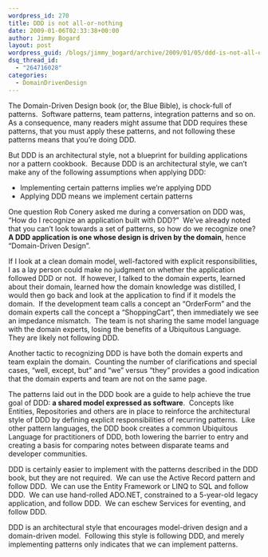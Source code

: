 ```yaml
---
wordpress_id: 270
title: DDD is not all-or-nothing
date: 2009-01-06T02:33:38+00:00
author: Jimmy Bogard
layout: post
wordpress_guid: /blogs/jimmy_bogard/archive/2009/01/05/ddd-is-not-all-or-nothing.aspx
dsq_thread_id:
  - "264716028"
categories:
  - DomainDrivenDesign
---
```

The Domain-Driven Design book (or, the Blue Bible), is chock-full of patterns.&#160; Software patterns, team patterns, integration patterns and so on.&#160; As a consequence, many readers might assume that DDD requires these patterns, that you must apply these patterns, and not following these patterns means that you’re doing DDD.

But DDD is an architectural style, not a blueprint for building applications nor a pattern cookbook.&#160; Because DDD is an architectural style, we can’t make any of the following assumptions when applying DDD:

  * Implementing certain patterns implies we’re applying DDD
  * Applying DDD means we implement certain patterns

One question Rob Conery asked me during a conversation on DDD was, “How do I recognize an application built with DDD?”&#160; We’ve already noted that you can’t look towards a set of patterns, so how do we recognize one?&#160; **A DDD application is one whose design is driven by the domain**, hence “Domain-Driven Design”.

If I look at a clean domain model, well-factored with explicit responsibilities, I as a lay person could make no judgment on whether the application followed DDD or not.&#160; If however, I talked to the domain experts, learned about their domain, learned how the domain knowledge was distilled, I would then go back and look at the application to find if it models the domain.&#160; If the development team calls a concept an “OrderForm” and the domain experts call the concept a “ShoppingCart”, then immediately we see an impedance mismatch.&#160; The team is not sharing the same model language with the domain experts, losing the benefits of a Ubiquitous Language.&#160; They are likely not following DDD.

Another tactic to recognizing DDD is have both the domain experts and team explain the domain.&#160; Counting the number of clarifications and special cases, “well, except, but” and “we” versus “they” provides a good indication that the domain experts and team are not on the same page.

The patterns laid out in the DDD book are a guide to help achieve the true goal of DDD: **a shared model expressed as software**.&#160; Concepts like Entities, Repositories and others are in place to reinforce the architectural style of DDD by defining explicit responsibilities of recurring patterns.&#160; Like other pattern languages, the DDD book creates a common Ubiquitous Language for practitioners of DDD, both lowering the barrier to entry and creating a basis for comparing notes between disparate teams and developer communities.

DDD is certainly easier to implement with the patterns described in the DDD book, but they are not required.&#160; We can use the Active Record pattern and follow DDD.&#160; We can use the Entity Framework or LINQ to SQL and follow DDD.&#160; We can use hand-rolled ADO.NET, constrained to a 5-year-old legacy application, and follow DDD.&#160; We can eschew Services for eventing, and follow DDD.

DDD is an architectural style that encourages model-driven design and a domain-driven model.&#160; Following this style is following DDD, and merely implementing patterns only indicates that we can implement patterns.